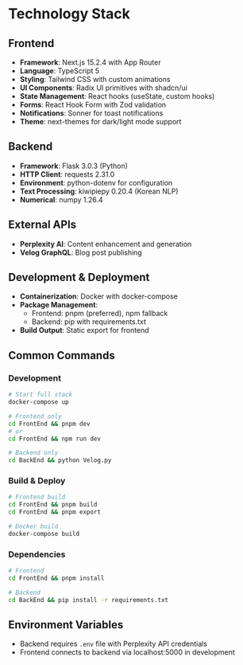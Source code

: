 # Technology Stack

## Frontend
- **Framework**: Next.js 15.2.4 with App Router
- **Language**: TypeScript 5
- **Styling**: Tailwind CSS with custom animations
- **UI Components**: Radix UI primitives with shadcn/ui
- **State Management**: React hooks (useState, custom hooks)
- **Forms**: React Hook Form with Zod validation
- **Notifications**: Sonner for toast notifications
- **Theme**: next-themes for dark/light mode support

## Backend
- **Framework**: Flask 3.0.3 (Python)
- **HTTP Client**: requests 2.31.0
- **Environment**: python-dotenv for configuration
- **Text Processing**: kiwipiepy 0.20.4 (Korean NLP)
- **Numerical**: numpy 1.26.4

## External APIs
- **Perplexity AI**: Content enhancement and generation
- **Velog GraphQL**: Blog post publishing

## Development & Deployment
- **Containerization**: Docker with docker-compose
- **Package Management**: 
  - Frontend: pnpm (preferred), npm fallback
  - Backend: pip with requirements.txt
- **Build Output**: Static export for frontend

## Common Commands

### Development
```bash
# Start full stack
docker-compose up

# Frontend only
cd FrontEnd && pnpm dev
# or
cd FrontEnd && npm run dev

# Backend only
cd BackEnd && python Velog.py
```

### Build & Deploy
```bash
# Frontend build
cd FrontEnd && pnpm build
cd FrontEnd && pnpm export

# Docker build
docker-compose build
```

### Dependencies
```bash
# Frontend
cd FrontEnd && pnpm install

# Backend
cd BackEnd && pip install -r requirements.txt
```

## Environment Variables
- Backend requires `.env` file with Perplexity API credentials
- Frontend connects to backend via localhost:5000 in development